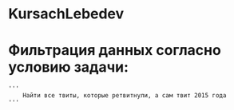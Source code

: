 # KursachLebedev

# Фильтрация данных согласно условию задачи:
    '''
        Найти все твиты, которые ретвитнули, а сам твит 2015 года
    '''
